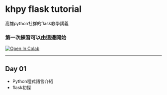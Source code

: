 # khpy flask tutorial
高雄python社群的flask教學講義

### 第一次練習可以由這邊開始

[![Open In Colab](https://colab.research.google.com/assets/colab-badge.svg)](https://github.com/maloyang/khpy_flask_tutorial_20220524/)

----

## Day 01

- Python程式語言介紹
- flask初探
